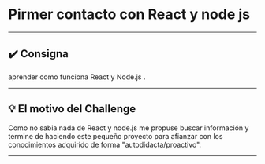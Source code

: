 # Pirmer contacto con React y node js

---

## ✔️ Consigna

aprender como funciona React y Node.js .

---

## 💡 El motivo del Challenge

Como no sabia nada de React y node.js me propuse buscar información y 
termine de haciendo este pequeño proyecto para afianzar con los conocimientos 
adquirido de forma "autodidacta/proactivo".

---
